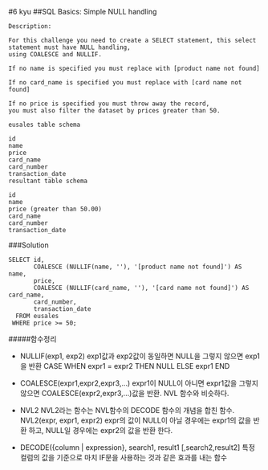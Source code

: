 #6 kyu
##SQL Basics: Simple NULL handling

```
Description:

For this challenge you need to create a SELECT statement, this select statement must have NULL handling, 
using COALESCE and NULLIF.

If no name is specified you must replace with [product name not found]

If no card_name is specified you must replace with [card name not found]

If no price is specified you must throw away the record, 
you must also filter the dataset by prices greater than 50.

eusales table schema

id
name
price
card_name
card_number
transaction_date
resultant table schema

id
name
price (greater than 50.00)
card_name
card_number
transaction_date

```

###Solution
```{.sql}
SELECT id,
       COALESCE (NULLIF(name, ''), '[product name not found]') AS name,
       price,
       COALESCE (NULLIF(card_name, ''), '[card name not found]') AS card_name,
       card_number,
       transaction_date
  FROM eusales
 WHERE price >= 50;

```

#####함수정리

- NULLIF(exp1, exp2)
  exp1값과 exp2값이 동일하면 NULL을 그렇지 않으면 exp1을 반환
  CASE WHEN expr1 = expr2 THEN NULL ELSE expr1 END 
   
- COALESCE(expr1,expr2,expr3,…)
  expr1이 NULL이 아니면 expr1값을 그렇지 않으면 COALESCE(expr2,expr3,…)값을 반환.
  NVL 함수와 비슷하다.

- NVL2
  NVL2라는 함수는 NVL함수의 DECODE 함수의 개념을 합친 함수.
  NVL2(expr, expr1, expr2)
  expr의 값이 NULL이 아닐 경우에는 expr1의 값을 반환 하고, NULL일 경우에는 expr2의 값을 반환 한다.

- DECODE({column | expression}, search1, result1 [,search2,result2]
  특정 컬럼의 값을 기준으로 마치 IF문을 사용하는 것과 같은 효과를 내는 함수


